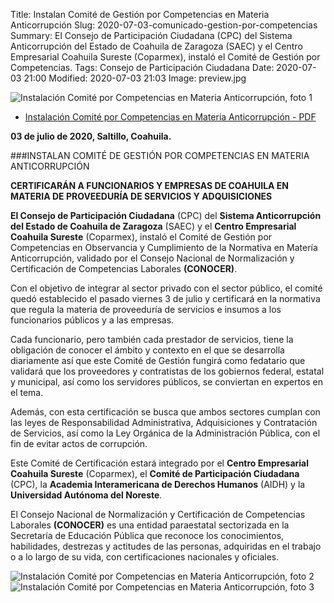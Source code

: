 Title: Instalan Comité de Gestión por Competencias en Materia Anticorrupción
Slug: 2020-07-03-comunicado-gestion-por-competencias
Summary: El Consejo de Participación Ciudadana (CPC) del Sistema Anticorrupción del Estado de Coahuila de Zaragoza (SAEC) y el Centro Empresarial Coahuila Sureste (Coparmex), instaló el Comité de Gestión por Competencias.
Tags: Consejo de Participación Ciudadana
Date: 2020-07-03 21:00
Modified: 2020-07-03 21:03
Image: preview.jpg 


<img class="img-fluid" src="foto-01.jpg" alt="Instalación Comité por Competencias en Materia Anticorrupción, foto 1">

* [Instalación Comité por Competencias en Materia Anticorrupción - PDF](comunicado-certificacion-gestion-por-competencias.pdf)

**03 de julio de 2020, Saltillo, Coahuila.**

###INSTALAN COMITÉ DE GESTIÓN POR COMPETENCIAS EN MATERIA ANTICORRUPCIÓN 

**CERTIFICARÁN A FUNCIONARIOS Y EMPRESAS DE COAHUILA EN MATERIA DE PROVEEDURÍA DE SERVICIOS Y ADQUISICIONES**

**El Consejo de Participación Ciudadana** (CPC) del **Sistema Anticorrupción del Estado de Coahuila de Zaragoza** (SAEC) y el **Centro Empresarial Coahuila Sureste** (Coparmex), instaló el Comité de Gestión por Competencias en Observancia y Cumplimiento de la Normativa en Matería Anticorrupción, validado por el Consejo Nacional de Normalización y Certificación de Competencias Laborales **(CONOCER)**.

Con el objetivo de integrar al sector privado con el sector público, el comité quedó establecido el pasado viernes 3 de julio y certificará en la normativa que regula la materia de proveeduría de servicios e insumos a los funcionarios públicos y a las empresas.

Cada funcionario, pero también cada prestador de servicios, tiene la obligación de conocer el ámbito y contexto en el que se desarrolla diariamente así que este Comité de Gestión fungirá como fedatario que validará que los proveedores y contratistas de los gobiernos federal, estatal y municipal, así como los servidores públicos, se conviertan en expertos en el tema.

Además, con esta certificación se busca que ambos sectores cumplan con las leyes de Responsabilidad Administrativa, Adquisiciones y Contratación de Servicios, así como la Ley Orgánica de la Administración Pública, con el fin de evitar actos de corrupción.

Este Comité de Certificación estará integrado por el **Centro Empresarial Coahuila Sureste** 
(Coparmex), el **Comité de Participación Ciudadana** (CPC), la **Academia Interamericana de
Derechos Humanos** (AIDH) y la **Universidad Autónoma del Noreste**.

El Consejo Nacional de Normalización y Certificación de Competencias Laborales **(CONOCER)** es una entidad paraestatal sectorizada en la Secretaría de Educación Pública que reconoce los conocimientos, habilidades, destrezas y actitudes de las personas, adquiridas en el trabajo o a lo largo de su vida, con certificaciones nacionales y oficiales.

<img class="img-fluid" src="foto-02.jpg" alt="Instalación Comité por Competencias en Materia Anticorrupción, foto 2">

<img class="img-fluid" src="foto-03.jpg" alt="Instalación Comité por Competencias en Materia Anticorrupción, foto 3">
